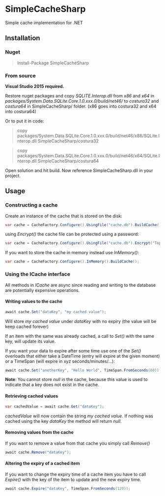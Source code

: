 # SimpleCacheSharp
Simple cache implementation for .NET

## Installation
### Nuget
> Install-Package SimpleCacheSharp

### From source
**Visual Studio 2015 required.**

Restore nuget packages and copy *SQLITE.Interop.dll* from *x86* and *x64* in *packages/System.Data.SQLite.Core.1.0.xxx.0/build/net46/* to *costura32* and *costura64* in SimpleCacheSharp/ folder. (x86 goes into costura32 and x64 into costura64)

Or to put it in code:
> copy packages/System.Data.SQLite.Core.1.0.xxx.0/build/net46/x86/SQLite.Interop.dll SimpleCacheSharp/costura32

> copy packages/System.Data.SQLite.Core.1.0.xxx.0/build/net46/x64/SQLite.Interop.dll SimpleCacheSharp/costura64

Open solution and hit build. Now reference SimpleCacheSharp.dll in your project.

## Usage
### Constructing a cache
Create an instance of the cache that is stored on the disk:
```csharp
var cache = CacheFactory.Configure().UsingFile("cache.db").BuildCache();
```
using *Encrypt()* the cache file can be protected using a password:
```csharp
var cache = CacheFactory.Configure().UsingFile("cache.db").Encrypt("TopSecret").BuildCache();
```

If you want to store the cache in memory instead use *InMemory()*:
```csharp
var cache = CacheFactory.Configure().InMemory().BuildCache();
```

### Using the ICache interface
All methods in *ICache* are async since reading and writing to the database are potentially expensive operations.

#### Writing values to the cache
```csharp
await cache.Set("dataKey", "my cached value");
```
Will store *my cached value* under *dataKey* with no expiry (the value will be keep cached forever)

If an item with the same was already cached, a call to *Set()* with the same key, will update its value.

If you want your data to expire after some time use one of the *Set()* overloads that either take a DateTime (entry will expire at the given moment) or a TimeSpan (will expire in xyz seconds/minutes/...):
```csharp
await cache.Set("anotherKey", "Hello World", TimeSpan.FromSeconds(60));
```

**Note**: You cannot store *null* in the cache, because this value is used to indicate that a key does not exist in the cache.

#### Retrieving cached values
```csharp
var cachedValue = await cache.Get("dataKey");
```
*cachedValue* will now contain the string *my cached value*.
If nothing was cached using the key *dataKey* the method will return *null*.

#### Removing values from the cache
If you want to remove a value from that cache you simply call *Remove()*
```csharp
await cache.Remove("dataKey");
```

#### Altering the expiry of a cached item
If you want to change the expiry time of a cache item you have to call *Expire()* with the key of the item to update and the new expiry time.
```csharp
await cache.Expire("dataKey", TimeSpan.FromSeconds(120));
```